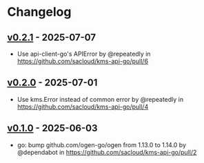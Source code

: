 # Changelog

## [v0.2.1](https://github.com/sacloud/kms-api-go/compare/v0.2.0...v0.2.1) - 2025-07-07
- Use api-client-go's APIError by @repeatedly in https://github.com/sacloud/kms-api-go/pull/6

## [v0.2.0](https://github.com/sacloud/kms-api-go/compare/v0.1.0...v0.2.0) - 2025-07-01
- Use kms.Error instead of common error by @repeatedly in https://github.com/sacloud/kms-api-go/pull/4

## [v0.1.0](https://github.com/sacloud/kms-api-go/commits/v0.1.0) - 2025-06-03
- go: bump github.com/ogen-go/ogen from 1.13.0 to 1.14.0 by @dependabot in https://github.com/sacloud/kms-api-go/pull/2

